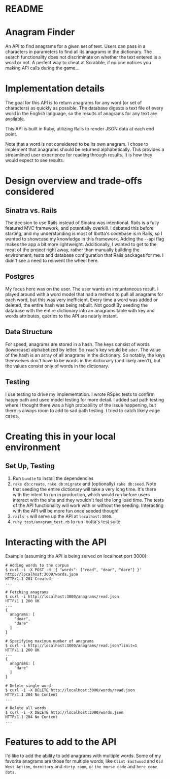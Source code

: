 # README
<!-- - Limits on the length of words that can be stored or limits on the number of results that will be returned
- Any edge cases you find while working on the project -->

# Anagram Finder

An API to find anagrams for a given set of text. Users can pass in a characters in parameters to find all its anagrams in the dictionary. The search functionality does not discriminate on whether the text entered is a word or not. A perfect way to cheat at Scrabble, if no one notices you making API calls during the game...

# Implementation details

The goal for this API is to return anagrams for any word (or set of characters) as quickly as possible.
The database digests a text file of every word in the English language, so the results of anagrams for any text are available.

This API is built in Ruby, utilizing Rails to render JSON data at each end point.

Note that a word is not considered to be its own anagram. I chose to implement that anagrams should be returned alphabetically. This provides a streamlined user experience for reading through results. It is how they would expect to see results.

# Design overview and trade-offs considered

## Sinatra vs. Rails

The decision to use Rails instead of Sinatra was intentional. Rails is a fully featured MVC framework, and potentially overkill. I debated this before starting, and my understanding is most of Ibotta's codebase is in Rails, so I wanted to showcase my knowledge in this framework. Adding the --api flag makes the app a bit more lightweight. Additionally, I wanted to get to the meat of the project right away, rather than manually building the environment, tests and database configuration that Rails packages for me. I didn't see a need to reinvent the wheel here.

## Postgres

My focus here was on the user. The user wants an instantaneous result. I played around with  a word model that had a method to pull all anagrams for each word, but this was very inefficient. Every time a word was added or deleted, the entire hash was being rebuilt. Not good! By seeding the database with the entire dictionary into an anagrams table with key and words attributes, queries to the API are nearly instant.

## Data Structure

For speed, anagrams are stored in a hash. The keys consist of words (lowercase) alphabetized by letter. So `read`'s key would be `ader`. The value of the hash is an array of all anagrams in the dictionary. So notably, the keys themselves don't have to be words in the dictionary (and likely aren't), but the values consist only of words in the dictionary.

## Testing

I use testing to drive my implementation. I wrote RSpec tests to confirm happy path and used model testing for more detail. I added sad path testing where I thought there was a high probability of the issue happening, but there is always room to add to sad path testing. I tried to catch likely edge cases.

# Creating this in your local environment

## Set Up, Testing

1. Run `bundle` to install the dependencies
2. `rake db:create`, `rake db:migrate` and (optionally) `rake db:seed`. Note that seeding the entire dictionary will take a very long time. It's there with the intent to run in production, which would run before users interact with the site and they wouldn't feel the long load time. The tests of the API functionality will work with or without the seeding. Interacting with the API will be more fun once seeded though!
3. `rails s` will serve up the API at `localhost:3000`.
4. `ruby test/anagram_test.rb` to run Ibotta's test suite.

# Interacting with the API

Example (assuming the API is being served on localhost port 3000):

```{bash}
# Adding words to the corpus
$ curl -i -X POST -d '{ "words": ["read", "dear", "dare"] }' http://localhost:3000/words.json
HTTP/1.1 201 Created
...

# Fetching anagrams
$ curl -i http://localhost:3000/anagrams/read.json
HTTP/1.1 200 OK
...
{
  anagrams: [
    "dear",
    "dare"
  ]
}

# Specifying maximum number of anagrams
$ curl -i http://localhost:3000/anagrams/read.json?limit=1
HTTP/1.1 200 OK
...
{
  anagrams: [
    "dare"
  ]
}

# Delete single word
$ curl -i -X DELETE http://localhost:3000/words/read.json
HTTP/1.1 204 No Content
...

# Delete all words
$ curl -i -X DELETE http://localhost:3000/words.json
HTTP/1.1 204 No Content
...
```

# Features to add to the API

I'd like to add the ability to add anagrams with multiple words. Some of my favorite anagrams are those for multiple words, like `Clint Eastwood` and `Old West Action`, `dormitory` and `dirty room`, or `the morse code` and `here come dots`.
